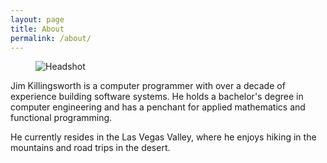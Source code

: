 ```yaml
---
layout: page
title: About
permalink: /about/
---
```


<figure class="floating">
  <img src="{% datauri ./inline/headshot-utah.jpg %}" alt="Headshot" />
</figure>

Jim Killingsworth is a computer programmer with over a decade of experience building software systems. He holds a bachelor's degree in computer engineering and has a penchant for applied mathematics and functional programming.

He currently resides in the Las Vegas Valley, where he enjoys hiking in the mountains and road trips in the desert.
